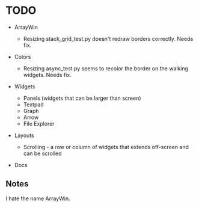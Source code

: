 TODO
====
* ArrayWin
    * Resizing stack_grid_test.py doesn't redraw borders correctly. Needs fix.

* Colors
    * Resizing async_test.py seems to recolor the border on the walking widgets.  Needs fix.

* Widgets
    * Panels (widgets that can be larger than screen)
    * Textpad
    * Graph
    * Arrow
    * File Explorer

* Layouts
    * Scrolling - a row or column of widgets that extends off-screen and can be scrolled

* Docs

Notes
-----
I hate the name ArrayWin.
